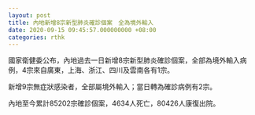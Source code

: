 ```yaml
---
layout: post
title: 內地新增8宗新型肺炎確診個案　全為境外輸入
date: 2020-09-15 09:45:57.000000000 +08:00
categories: rthk
---
```


國家衛健委公布，內地過去一日新增8宗新型肺炎確診個案，全部為境外輸入病例，4宗來自廣東，上海、浙江、四川及雲南各有1宗。

新增9宗無症狀感染者，全部屬境外輸入；當日轉為確診病例有2宗。

內地至今累計85202宗確診個案，4634人死亡，80426人康復出院。
